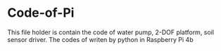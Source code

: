 # Code-of-Pi
This file holder is contain the code of water pump, 2-DOF platform, soil sensor driver.
The codes of writen by python in Raspberry Pi 4b
